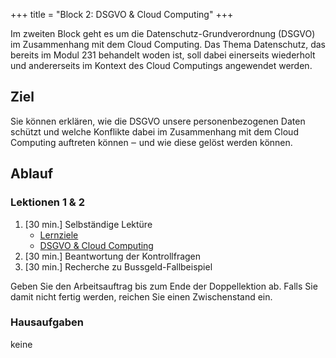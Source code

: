 +++
title = "Block 2: DSGVO & Cloud Computing"
+++

Im zweiten Block geht es um die Datenschutz-Grundverordnung (DSGVO) im
Zusammenhang mit dem Cloud Computing. Das Thema Datenschutz, das bereits im
Modul 231 behandelt woden ist, soll dabei einerseits wiederholt und andererseits
im Kontext des Cloud Computings angewendet werden.

## Ziel

Sie können erklären, wie die DSGVO unsere personenbezogenen Daten schützt und
welche Konflikte dabei im Zusammenhang mit dem Cloud Computing auftreten können
‒ und wie diese gelöst werden können.

## Ablauf

### Lektionen 1 & 2

1. [30 min.] Selbständige Lektüre
    - [Lernziele](/lernziele/pruefung-1/)
    - [DSGVO & Cloud Computing](/theorie/dsgvo/)
2. [30 min.] Beantwortung der Kontrollfragen
3. [30 min.] Recherche zu Bussgeld-Fallbeispiel

Geben Sie den Arbeitsauftrag bis zum Ende der Doppellektion ab. Falls Sie damit
nicht fertig werden, reichen Sie einen Zwischenstand ein.

### Hausaufgaben

keine
